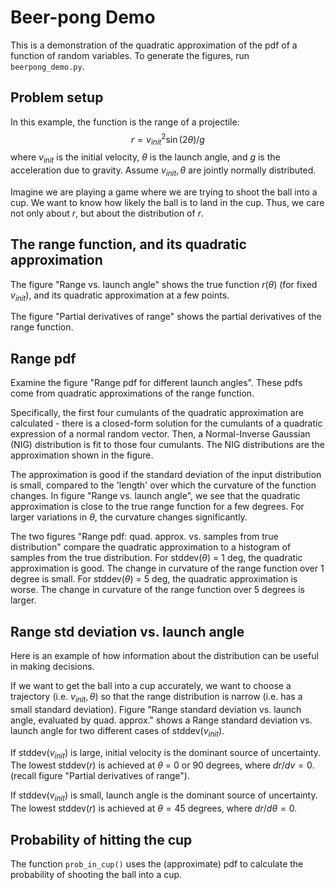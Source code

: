 # Beer-pong Demo

This is a demonstration of the quadratic approximation of the pdf of a function of random variables. To generate the figures, run `beerpong_demo.py`.

## Problem setup

In this example, the function is the range of a projectile:
$$
r = v_{init}^2 \sin(2 \theta) / g
$$
where $v_{init}$ is the initial velocity, $\theta$ is the launch angle, and $g$ is the acceleration due to gravity. Assume $v_{init}, \theta$ are jointly normally distributed.

Imagine we are playing a game where we are trying to shoot the ball into a cup. We want to know how likely the ball is to land in the cup. Thus, we care not only about $r$, but about the distribution of $r$.

## The range function, and its quadratic approximation

The figure "Range vs. launch angle" shows the true function $r(\theta)$ (for fixed  $v_{init}$), and its quadratic approximation at a few points.

The figure "Partial derivatives of range" shows the partial derivatives of the range function.

## Range pdf

Examine the figure "Range pdf for different launch angles". These pdfs come from quadratic approximations of the range function.

Specifically, the first four cumulants of the quadratic approximation are calculated - there is a closed-form solution for the cumulants of a quadratic expression of a normal random vector. Then, a Normal-Inverse Gaussian (NIG) distribution is fit to those four cumulants. The NIG distributions are the approximation shown in the figure.

The approximation is good if the standard deviation of the input distribution is small, compared to the 'length' over which the curvature of the function changes. In figure "Range vs. launch angle", we see that the quadratic approximation is close to the true range function for a few degrees. For larger variations in $\theta$, the curvature changes significantly.

The two figures "Range pdf: quad. approx. vs. samples from true distribution" compare the quadratic approximation to a histogram of samples from the true distribution. For stddev($\theta$) = 1 deg, the quadratic approximation is good. The change in curvature of the range function over 1 degree is small. For stddev($\theta$) = 5 deg, the quadratic approximation is worse. The change in curvature of the range function over 5 degrees is larger.

## Range std deviation vs. launch angle

Here is an example of how information about the distribution can be useful in making decisions.

If we want to get the ball into a cup accurately, we want to choose a trajectory (i.e. $v_{init}, \theta$) so that the range distribution is narrow (i.e. has a small standard deviation). Figure "Range standard deviation vs. launch angle, evaluated by quad. approx." shows a Range standard deviation vs. launch angle for two different cases of stddev($v_{init}$).

If stddev($v_{init}$) is large, initial velocity is the dominant source of uncertainty. The lowest stddev($r$) is achieved at $\theta$ = 0 or 90 degrees, where $dr /dv = 0$. (recall figure "Partial derivatives of range").

 If stddev($v_{init}$) is small, launch angle is the dominant source of uncertainty. The lowest stddev($r$) is achieved at $\theta = 45$ degrees, where $dr /d\theta = 0$.

## Probability of hitting the cup

The function `prob_in_cup()` uses the (approximate) pdf to calculate the probability of shooting the ball into a cup.

